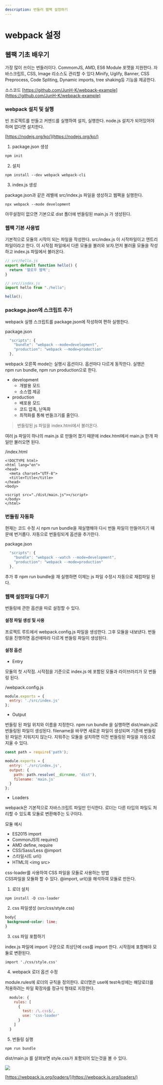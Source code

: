 ```yaml
---
description: 번들러 웹팩 설정하기
---
```


# webpack 설정

## 웹팩 기초 배우기

가장 많이 쓰이는 번들러이다. CommomJS, AMD, ES6 Module 포맷을 지원한다. 자바스크립트, CSS, Image 리소스도 관리할 수 있다.Minify, Uglify, Banner, CSS Preprocess, Code Spliting, Dynamic imports, tree shaking등 기능을 제공한다.

소스코드 [https://github.com/JunH-K/webpack-example](https://github.com/JunH-K/webpack-example)

### webpack 설치 및 실행

빈 프로젝트를 만들고 커맨드를 실행하여 설치, 실행한다. node.js 설치가 되어있어야 하며 없다면 설치한다.

[https://nodejs.org/ko/](https://nodejs.org/ko/)

1. package.json 생성

```bash
npm init
```

2. 설치

```text
npm install --dev webpack webpack-cli
```

3. index.js 생성 

package.json과 같은 레벨에 src/index.js 파일을 생성하고 웹팩을 실행한다.

```text
npx webpack --mode development
```

아무설정이 없으면 기본으로 dist 폴더에 번들링된 main.js 가 생성된다.

### 웹팩 기본 사용법

기본적으로 모듈의 시작이 되는 파일을 작성한다. src/index.js 이 시작파일이고 엔트리 파일이라고 한다. 이 시작점 파일에서 다른 모듈을 불러와 보자.먼저 불러올 모듈을 작성하고 index.js 파일에서 불러온다.

```javascript
// src/hello.js
export default function hello() {
  return '헬로우 웹팩';
}
```

```javascript
// src//index.js
import hello from "./hello";

hello();

```

### package.json에 스크립트 추가

webpack 실행 스크립트를 package.json에 작성하여 편하 실행한다.

package.json 

```javascript
  "scripts": {
    "bundle": "webpack --mode=development",
    "production": "webpack --mode=production"
  },
```

webpack 오른쪽 mode는 실행시 옵션이다. 옵션마다 다르게 동작한다. 실행은  
npm run bundle, npm run production으로 한다.

* development
  * 개발용 모드
  * 소스맵 제공
* production 
  * 배포용 모드
  * 코드 압축, 난독화
  * 최적화를 통해 번들크기를 줄인다.

> 번들링된 js 파일을 index.html에서 불러온다.

 여러 js 파일이 하나의 main.js 로 만들어 졌기 때문에 index.html에서 main.js 한개 파일만 불러오면 된다.

/index.html

```markup
<!DOCTYPE html>
<html lang="en">
<head>
  <meta charset="UTF-8">
  <title>Title</title>
</head>
<body>

<script src="./dist/main.js"></script>
</body>
</html>

```

### 번들링 자동화

현재는 코드 수정 시 npm run bundle을 재실행해야 다시 번들 파일이 만들어지기 때문에 번거롭다. 자동으로 번들링되게 옵션을 추가한다.

package.json

```javascript
  "scripts": {
    "bundle": "webpack --watch --mode=development",
    "production": "webpack --mode=production"
  },
```

추가 후 npm run bundle을 재 실행하면 이제는 js 파일 수정시 자동으로 재컴파일 된다.

### 웹팩 설정파일 다루기

번들링에 관한 옵션을 따로 설정할 수 있다.

#### 설정 파일 생성 및 사용

프로젝트 루트에서 webpack.config.js 파일을 생성한다. 그후 모듈을 내보낸다. 번들링을 진행하면 옵션에따라 다르게 번들링 파일이 생성된다.

#### 설정 옵션

* Entry

모듈의 첫 시작점. 시작점을 기준으로 index.js 에 포함된 모듈과 라이브러리가 모 번들링 된다. 

/webpack.config.js

```javascript
module.exports = {
  entry: './src/index.js'
};
```

* Output

번들링 된 파일 위치와 이름을 지정한다. npm run bundle 을 실행하면 dist/main.js로 번들링된 파일이 생성된다. filename을 바꾸면 새로운 파일이 생성되며 기존에 번들링된 파일은 지워지지 않는다. 지워주는 모듈을 설치하면 이전 번들링된 파일을 자동으로 지울 수 있다.

```javascript
const path = require('path');

module.exports = {
  entry: './src/index.js',
  output: {
    path: path.resolve(__dirname, 'dist'),
    filename: 'main.js'
  }
};
```

* Loaders

webpack은 기본적으로 자바스크립트 파일만 인식한다. 로더는 다른 타입의 파일도 처리할 수 있도록 모듈로 변환해주는 도구이다.

모듈 예시

* ES2015 import
* CommonJS의 require\(\)
* AMD define, require
* CSS/Sass/Less @import
* 스타일시트 url\(\)
* HTML의 &lt;img src&gt;

css-loader를 사용하여 CSS 파일을 모듈로 사용하는 방법  
CSS파일을 모듈화 할 수 있다. @import, url\(\)을 해석하여 모듈로 만든다.

1. 로더 설치

```text
npm install -D css-loader
```

2. css 파일생성 \(src/css/style.css\)

```css
body{
 background-color: lime;
}
```

3. css 파일 포함하기

index.js 파일에 import 구문으로 최상단에 css를 import 한다. 시작점에 포함해야 모듈로 변환된다.

```text
import './css/style.css'
```

4. webpack 로더 옵션 수정

module.rules에 로더의 규칙을 정의한다. 로더명은 use에 test속성에는 해당로더를 적용하려는 파일 확장자를 정규식 형태로 지정한다.

```javascript
  module: {
    rules: [
      {
        test: /\.css$/,
        use: 'css-loader'
      }
    ]
  }
```

5. 번들링 실행

```text
npm run bundle
```

dist/main.js 를 살펴보면 style.css가 포함되어 있는것을 볼 수 있다.

![](../../.gitbook/assets/image%20%282%29.png)

[https://webpack.js.org/loaders/](https://webpack.js.org/loaders/)

